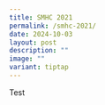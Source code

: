 ```yaml
---
title: SMHC 2021
permalink: /smhc-2021/
date: 2024-10-03
layout: post
description: ""
image: ""
variant: tiptap
---
```

<p>Test</p>